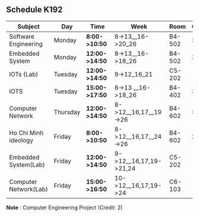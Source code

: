 ## Schedule K192

|Subject          | Day                | Time   |Week       | Room      |Credit        |
|-----------------|--------------------|--------|-----------|-----------|--------------|
| Software Engineering | Monday | **8:00->10:50** | 8->13__16->20_26| B4-502| 3 |
|Embedded System | Monday |  **12:00->14:50** | 8->13__16->18_26 |  B4-502	 | 3 |
|IOTs (Lab) | Tuesday | **12:00->14:50**| 9->12_16_21 |C5-202| ---|
| IOTS | Tuesday | **15:00->17:50** |8->13 __16->18_26| B4-402| 3|
| Computer Network | Thursday | **12:00->14:50** | 8->12__16,17__19->26|B4-602|  3|
| Ho Chi Minh ideology | Friday |  **8:00->10:50** | 8->12__16,17__24->26 | B4-602| 2|
| Embedded System(Lab) | Friday | **12:00->14:50** | 9->12__16,17,19->21,24|C5-202|---|
| Computer Network(Lab) | Friday | **15:00->16:50** | 10->12__16,17,19->24| C6-103	|---|

**Note** : Computer Engineering Project (Credit: 2)
